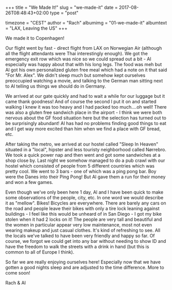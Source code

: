 +++
title = "We Made It!"
slug = "we-made-it"
date = 2017-08-26T08:48:43+02:00
type = "post"

timezone = "CEST"
author = "Rach"
albumimg = "01-we-made-it"
albumtext = "LAX, Leaving the US"
+++

We made it to Copenhagen!

Our flight went by fast - direct flight from LAX on Norwegian Air (although all the flight attendants were Thai interestingly enough). We got the emergency exit row which was nice so we could spread out a bit - Al especially was happy about that with his long legs. The food was meh but Al got his own personalized gluten free meal which had a note on it that said "For Mr. Alex". We didn't sleep much but somehow kept ourselves preoccupied watching a movie, and talking to the German man sitting next to Al telling us things we should do in Germany.

We arrived at our gate quickly and had to wait a while for our luggage but it came thank goodness! And of course the second I put it on and started walking I knew it was too heavy and I had packed too much....oh well! There was also a gluten free sandwich place in the airport - I think we were both nervous about the GF food situation here but the selection has turned out to be surprisingly abundant! Al has had no problems finding good things to eat and I get way more excited than him when we find a place with GF bread, etc.

After taking the metro, we arrived at our hostel called "Sleep In Heaven" situated in a "local", hipster and less touristy neighborhood called Nørrebro. We took a quick power nap and then went and got some sandwiches at a shop close by. Last night we somehow managed to do a pub crawl with our hostel which consisted of people from 5 different countries which was pretty cool. We went to 3 bars - one of which was a ping pong bar. Boy were the Danes into their Ping Pong! But Al gave them a run for their money and won a few games.

Even though we've only been here 1 day, Al and I have been quick to make some observations of the people, city, etc. In one word we would describe it as "mellow". Bikes! Bicycles are everywhere. There are barely any cars on the road and people leave their bikes with only a tire lock leaning against buildings - I feel like this would be unheard of in San Diego - I got my bike stolen when it had 2 locks on it! The people are very tall and beautiful and the women in particular appear very low maintenance, most not even wearing makeup and just casual clothes. It's kind of refreshing to see. All the locals we've talked to have been very friendly and happy so far. Of course, we forgot we could get into any bar without needing to show ID and have the freedom to walk the streets with a drink in hand (but this is common to all of Europe I think).

So far we are really enjoying ourselves here! Especially now that we have gotten a good nights sleep and are adjusted to the time difference. More to come soon!

Rach & Al
